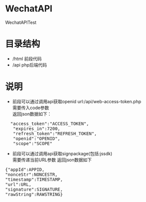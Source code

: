 # WechatAPI
WechatAPITest

# 目录结构
- /html 前段代码  
- /api  php后端代码

# 说明
- 前段可以通过调用api获取openid url:/api/web-access-token.php  
需要传入code参数  
返回json数据如下：
<pre>
  "access_token":"ACCESS_TOKEN",    
   "expires_in":7200,    
   "refresh_token":"REFRESH_TOKEN",    
   "openid":"OPENID",    
   "scope":"SCOPE"
</pre>
- 前段可以通过调用api获取signpackage(包括:jssdk)  
需要传递当前URL参数
返回json数据如下
<pre>
{"appId":APPID,  
"nonceStr":NONCESTR,  
"timestamp":TIMESTAMP,  
"url":URL,  
"signature":SIGNATURE,  
"rawString":RAWSTRING}
</pre>
